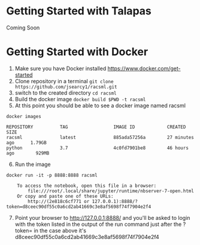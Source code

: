 # Getting Started with Talapas
Coming Soon


# Getting Started with Docker
1) Make sure you have Docker installed https://www.docker.com/get-started
2) Clone repository in a terminal
`git clone https://github.com/jsearcy1/racsml.git`
3) switch to the created directory
 `cd racsml`
 4) Build the docker image
 `docker build $PWD -t racsml`
 5) At this point you should be able to see a docker image named racsml
```
docker images

REPOSITORY          TAG                 IMAGE ID            CREATED             SIZE
racsml              latest              885ada57256a        27 minutes ago      1.79GB
python              3.7                 4c0fd7901be8        46 hours ago        929MB
```
6) Run the image
```
docker run -it -p 8888:8888 racsml
    
    To access the notebook, open this file in a browser:
        file:///root/.local/share/jupyter/runtime/nbserver-7-open.html
    Or copy and paste one of these URLs:
        http://(2e818c6cf771 or 127.0.0.1):8888/?token=d8ceec90df55c0a6cd2ab41669c3e8af5698f74f7904e2f4
```
        
7) Point your browser to http://127.0.0.1:8888/ and you'll be asked to login with the token listed in the output of the run command just
after the ?token= in the case above it's d8ceec90df55c0a6cd2ab41669c3e8af5698f74f7904e2f4
